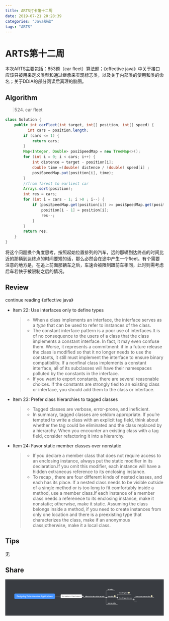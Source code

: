 ```yaml
---
title: ARTS打卡第十二周
date: 2019-07-21 20:28:39
categories: "Java基础"
tags: "ARTS"
---
```


# ARTS第十二周

本次ARTS主要包括：853题（car fleet）算法题；《effective java》中关于接口应该只被用来定义类型和通过继承来实现标志类，以及关于内部类的使用和类的命名；关于DDIA的部分阅读后真理的脑图。

<!--more-->

## Algorithm

> 524. car fleet

```java
class Solution {
    public int carFleet(int target, int[] position, int[] speed) {
          int cars = position.length;
        if (cars <= 1) {
            return cars;
        }
        Map<Integer, Double> posiSpeedMap = new TreeMap<>();
        for (int i = 0; i < cars; i++) {
            int distence = target - position[i];
            double time =(double) distence / (double) speed[i] ;
            posiSpeedMap.put(position[i], time);
        }
        //from farest to earliest car
        Arrays.sort(position);
        int res = cars;
        for (int i = cars - 1; i >0 ; i--) {
            if (posiSpeedMap.get(position[i]) >= posiSpeedMap.get(position[i - 1])) {
                position[i - 1] = position[i];
                res--;
            }
        }
        return res;
    }
}
```

将这个问题换个角度思考，按照起始位置排列的汽车，远的那辆到达终点的时间比近的那辆到达终点的时间要短的话，那么必然会在途中产生一个fleet。有个需要注意的地方是，在追上前面那辆车之后，车速会被限制跟前车相同，此时则需考虑后车若快于被限制之后的情况。

## Review

continue reading 《effective java》

- Item 22: Use interfaces only to define types

  > - When a class implements an interface, the interface serves as a *type* that can be used to refer to instances of the class. 
  > - The constant interface pattern is a poor use of interfaces.It is of no consequence to the users of a class that the class implements a constant interface. In fact, it may even confuse them. Worse, it represents a commitment: if in a future release the class is modified so that it no longer needs to use the constants, it still must implement the interface to ensure binary compatibility. If a nonfinal class implements a constant interface, all of its subclasses will have their namespaces polluted by the constants in the interface.
  > - If you want to export constants, there are several reasonable choices. If the constants are strongly tied to an existing class or interface, you should add them to the class or interface.

- Item 23: Prefer class hierarchies to tagged classes

  > - Tagged classes are verbose, error-prone, and ineficient.
  > - In summary, tagged classes are seldom appropriate. If you’re tempted to write a class with an explicit tag field, think about whether the tag could be eliminated and the class replaced by a hierarchy. When you encounter an existing class with a tag field, consider refactoring it into a hierarchy.

- Item 24: Favor static member classes over nonstatic

  > - If you declare a member class that does not require access to an enclosing instance, always put the static modifier in its declaration.If you omit this modifier, each instance will have a hidden extraneous reference to its enclosing instance.
  > - To recap , there are four different kinds of nested classes, and each has its place. If a nested class needs to be visible outside of a single method or is too long to fit comfortably inside a method, use a member class.If each instance of a member class needs a referenece to its enclosing instance, make it nonstatic; otherwise, make it static. Assuming the class belongs inside a method, if you need to create instances from only one location and there is a preexisting type that characterizes the class, make if an anonymous class;otherwise, make it a local class.

## Tips

无

## Share

![](ARTS-12\微信截图_20190721231103.png)